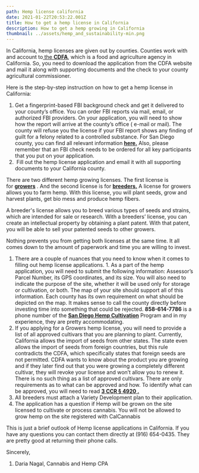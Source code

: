 ```yaml
---
path: Hemp license california
date: 2021-01-22T20:53:22.001Z
title: How to get a hemp license in California
description: How to get a hemp growing in California
thumbnail: ../assets/hemp_and_sustainability-min.png
---
```

In California, hemp licenses are given out by counties. Counties work with and account to[ the **CDFA**](https://www.cdfa.ca.gov/plant/industrialhemp/faq.html), which is a food and agriculture agency in California. So, you need to download the application from the CDFA website and mail it along with supporting documents and the check to your county agricultural commissioner. 

Here is the step-by-step instruction on how to get a hemp license in California:

1. Get a fingerprint-based FBI background check and get it delivered to your county’s office. You can order FBI reports via mail, email, or authorized FBI providers. On your application, you will need to show how the report will arrive at the county’s office ( e-mail or mail). The county will refuse you the license if your FBI report shows any finding of guilt for a felony related to a controlled substance. For San Diego county, you can find all relevant information **[here.](https://www.sandiegocounty.gov/content/dam/sdc/awm/docs/IHREGCriminalHistoryReports2020Apr.pdf)** Also, please remember that an FBI check needs to be ordered for all key participants that you put on your application. 
2.  Fill out the hemp license application and email it with all supporting documents to your California county.

There are two different hemp growing licenses. The first license is for **[growers](http://www.cdfa.ca.gov/plant/industrialhemp/docs/registration/IH-RegistrationApplicationPacket-Growers.pdf)** . And the second license is for **[breeders.](http://www.cdfa.ca.gov/plant/industrialhemp/docs/registration/IH-RegistrationApplicationPacket-SeedBreeders.pdf)** A license for growers allows you to farm hemp. With this license, you will plant seeds, grow and harvest plants, get bio mess and produce hemp fibers.

A breeder's license allows you to breed various types of seeds and strains, which are intended for sale or research. With a breeders’ license, you can create an intellectual property by obtaining a plant patent. With that patent, you will be able to sell your patented seeds to other growers.

Nothing prevents you from getting both licenses at the same time. It all comes down to the amount of paperwork and time you are willing to invest.

1. There are a couple of nuances that you need to know when it comes to filling out hemp license applications. 1. As a part of the hemp application, you will need to submit the following information: Assessor’s Parcel Number, its GPS coordinates, and its size. You will also need to indicate the purpose of the site, whether it will be used only for storage or cultivation, or both. The map of your site should support all of this information. Each county has its own requirement on what should be depicted on the map. It makes sense to call the county directly before investing time into something that could be rejected. **858-614-7786** is a phone number of the **[San Diego Hemp Cultivation](https://www.sandiegocounty.gov/content/dam/sdc/awm/docs/IHC_Sampling_testing.pdf)** Program and in my experience, they are pretty accommodating.
2. If you applying for a Growers hemp license, you will need to provide a list of all approved cultivars that you are planning to plant. Currently, California allows the import of seeds from other states. The state even allows the import of seeds from foreign countries, but this rule contradicts the CDFA, which specifically states that foreign seeds are not permitted. CDFA wants to know about the product you are growing and if they later find out that you were growing a completely different cultivar, they will revoke your license and won’t allow you to renew it. There is no such thing as a list of approved cultivars. There are only requirements as to what can be approved and how. To identify what can be approved, you will need to read **[3 CCR § 4920 .](https://govt.westlaw.com/calregs/Document/I9B02DB6CB1D94AF7992C6BAF1D4E11AC?viewType=FullText&originationContext=documenttoc&transitionType=CategoryPageItem&contextData=(sc.Default))**
3. All breeders must attach a Variety Development plan to their application.
4. The application has a question if Hemp will be grown on the site licensed to cultivate or process cannabis. You will not be allowed to grow hemp on the site registered with CalCannabis

This is just a brief outlook of Hemp license applications in California. If you have any questions you can contact them directly at (916) 654-0435. They are pretty good at returning their phone calls.

Sincerely,

1. Daria Nagal, Cannabis and Hemp CPA